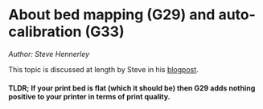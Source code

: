 # About bed mapping (G29) and auto-calibration (G33)
_Author: Steve Hennerley_

This topic is discussed at length by Steve in his [blogpost](http://hennerley.nz/2018/01/29/g29-vs-g33/).

#### TLDR; If your print bed is flat (which it should be) then G29 adds nothing positive to your printer in terms of print quality.